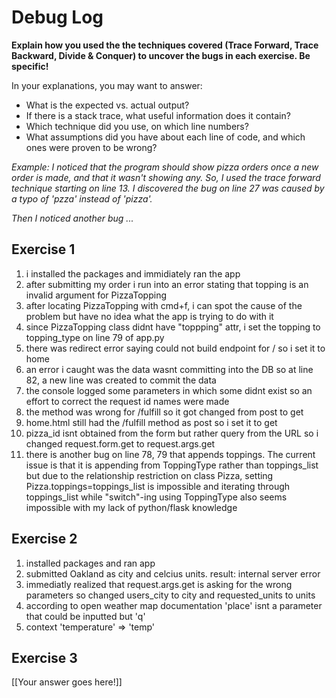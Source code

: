 # Debug Log

**Explain how you used the the techniques covered (Trace Forward, Trace Backward, Divide & Conquer) to uncover the bugs in each exercise. Be specific!**

In your explanations, you may want to answer:

- What is the expected vs. actual output?
- If there is a stack trace, what useful information does it contain?
- Which technique did you use, on which line numbers?
- What assumptions did you have about each line of code, and which ones were proven to be wrong?

_Example: I noticed that the program should show pizza orders once a new order is made, and that it wasn't showing any. So, I used the trace forward technique starting on line 13. I discovered the bug on line 27 was caused by a typo of 'pzza' instead of 'pizza'._

_Then I noticed another bug ..._

## Exercise 1

1. i installed the packages and immidiately ran the app
1. after submitting my order i run into an error stating that topping is an invalid argument for PizzaTopping
1. after locating PizzaTopping with cmd+f, i can spot the cause of the problem but have no idea what the app is trying to do with it
1. since PizzaTopping class didnt have "toppping" attr, i set the topping to topping_type on line 79 of app.py
1. there was redirect error saying could not build endpoint for / so i set it to home
1. an error i caught was the data wasnt committing into the DB so at line 82, a new line was created to commit the data
1. the console logged some parameters in which some didnt exist so an effort to correct the request id names were made
1. the method was wrong for /fulfill so it got changed from post to get
1. home.html still had the /fulfill method as post so i set it to get
1. pizza_id isnt obtained from the form but rather query from the URL so i changed request.form.get to request.args.get
1. there is another bug on line 78, 79 that appends toppings. The current issue is that it is appending from ToppingType rather than toppings_list but due to the relationship restriction on class Pizza, setting Pizza.toppings=toppings_list is impossible and iterating through toppings_list while "switch"-ing using ToppingType also seems impossible with my lack of python/flask knowledge

## Exercise 2

1. installed packages and ran app
1. submitted Oakland as city and celcius units. result: internal server error
1. immediatly realized that request.args.get is asking for the wrong parameters so changed users_city to city and requested_units to units
1. according to open weather map documentation 'place' isnt a parameter that could be inputted but 'q'
1. context 'temperature' => 'temp'

## Exercise 3

[[Your answer goes here!]]
